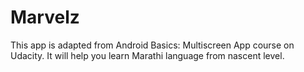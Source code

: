# Marvelz
This app is adapted from Android Basics: Multiscreen App course on Udacity. It will help you learn Marathi language from nascent level.
